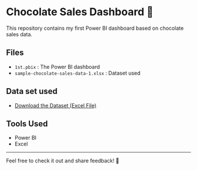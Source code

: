 # Chocolate Sales Dashboard 🍫

This repository contains my first Power BI dashboard based on chocolate sales data.

## Files
- `1st.pbix` : The Power BI dashboard
- `sample-chocolate-sales-data-1.xlsx` : Dataset used

## Data set used
- [Download the Dataset (Excel File)](https://github.com/kishanayush/chocolate-sales-dashboard/blob/main/sample-chocolate-sales-data-1.xlsx)

## Tools Used
- Power BI
- Excel

---
Feel free to check it out and share feedback! 🎉
